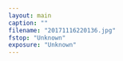 ```yaml
---
layout: main
caption: ""
filename: "20171116220136.jpg"
fstop: "Unknown"
exposure: "Unknown"
---
```

